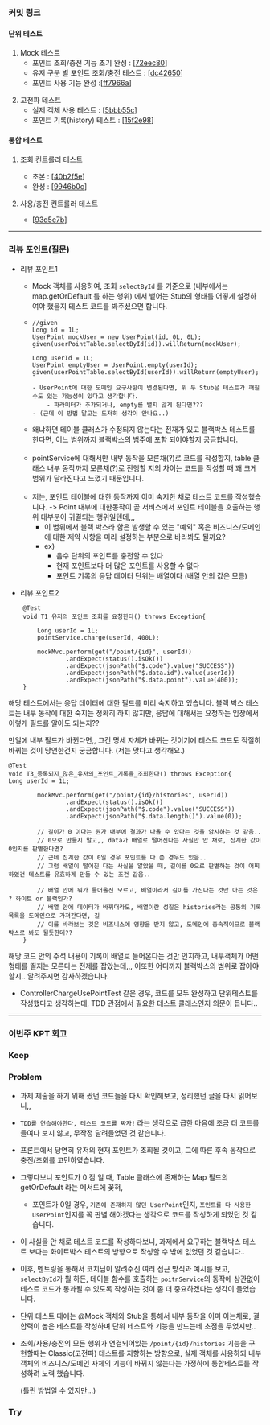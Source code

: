 ### **커밋 링크**

#### 단위 테스트

1) Mock 테스트 
   - 포인트 조회/충전 기능 초기 완성 : [[72eec80](https://github.com/HangHae-Study/week_1/tree/72eec80e2084b8c313cd6abe8c2784bb60355d3e)]
   - 유저 구분 별 포인트 조회/충전 테스트 : [[dc42650](https://github.com/HangHae-Study/week_1/tree/dc42650967ac6703bdd549505f4f5f52c35f752c)]
   - 포인트 사용 기능 완성 :[[ff7966a](https://github.com/HangHae-Study/week_1/tree/ff7966ab310876fa25df8e493d04a9c4e02b3e92)]


2. 고전파 테스트 
   - 실제 객체 사용 테스트 : [[5bbb55c](https://github.com/HangHae-Study/week_1/tree/5bbb55cbd2f057ece037cec692738f242e2b7e4a)]
   - 포인트 기록(history) 테스트 : [[15f2e98](https://github.com/HangHae-Study/week_1/tree/15f2e98c2ad62ecdd4974338ea7c74b7653d999d)]

#### 통합 테스트

1. 조회 컨트롤러 테스트
   - 초본 : [[40b2f5e](https://github.com/HangHae-Study/week_1/tree/40b2f5e920c5f63331bd9134d697ea6af913edcf)]
   - 완성 : [[9946b0c](https://github.com/HangHae-Study/week_1/tree/9946b0ce7dcb024a033fd5f358c9a5970675e2d1)]


2. 사용/충전 컨트롤러 테스트
   - [[93d5e7b](https://github.com/HangHae-Study/week_1/tree/93d5e7b021f820f9071088c490f77c3154c76100)]
---
### **리뷰 포인트(질문)**

- 리뷰 포인트1
  - Mock 객체를 사용하여, 조회 `selectById` 를 기준으로 (내부에서는 map.getOrDefault 를 하는 행위) 에서 뱉어는 Stub의 형태를 어떻게 설정하여야 했을지 테스트 코드를 봐주셨으면 합니다.
  - ```
    //given
    Long id = 1L;
    UserPoint mockUser = new UserPoint(id, 0L, 0L);
    given(userPointTable.selectById(id)).willReturn(mockUser);
    
    Long userId = 1L;
    UserPoint emptyUser = UserPoint.empty(userId);
    given(userPointTable.selectById(userId)).willReturn(emptyUser);
    
    - UserPoint에 대한 도메인 요구사항이 변경된다면, 위 두 Stub은 테스트가 깨질 수도 있는 가능성이 있다고 생각합니다.
        - 파라미터가 추가되거나, empty를 뱉지 않게 된다면???
    - (근데 이 방법 말고는 도저히 생각이 안나요..)
    ```
  - 왜냐하면 테이블 클래스가 수정되지 않는다는 전재가 있고 블랙박스 테스트를 한다면, 어느 범위까지 블랙박스의 범주에 포함 되어야할지 궁금합니다.
     <br/><br/>
  - pointService에 대해서만 내부 동작을 모른채(?)로 코드를 작성할지, table 클래스 내부 동작까지 모른채(?)로 진행할 지의 차이는 코드를 작성할 때 꽤 크게 범위가 달라진다고 느꼈기 때문입니다.
    <br/><br/>
  - 저는, 포인트 테이블에 대한 동작까지 이미 숙지한 채로 테스트 코드를 작성했습니다. -> Point 내부에 대한동작이 곧 서비스에서 포인트 테이블을 호출하는 행위 대부분이 귀결되는 행위일텐데,,,
    - 이 범위에서 블랙 박스라 함은 발생할 수 있는 "예외" 혹은 비즈니스/도메인에 대한 제약 사항을 미리 설정하는 부분으로 바라봐도 될까요?
    - ex) 
      - 음수 단위의 포인트를 충전할 수 없다
      - 현재 포인트보다 더 많은 포인트를 사용할 수 없다 
      - 포인트 기록의 응답 데이터 단위는 배열이다 (배열 안의 값은 모름)


- 리뷰 포인트2
```
    @Test
    void T1_유저의_포인트_조회를_요청한다() throws Exception{

        Long userId = 1L;
        pointService.charge(userId, 400L);

        mockMvc.perform(get("/point/{id}", userId))
                .andExpect(status().isOk())
                .andExpect(jsonPath("$.code").value("SUCCESS"))
                .andExpect(jsonPath("$.data.id").value(userId))
                .andExpect(jsonPath("$.data.point").value(400));
    }
```

해당 테스트에서는 응답 데이터에 대한 필드를 미리 숙지하고 있습니다.
블랙 박스 테스트는 내부 동작에 대한 숙지는 정확히 하지 않지만, 응답에 대해서는 요청하는 입장에서 이렇게 필드를 알아도 되는지??


만일에 내부 필드가 바뀐다면,, 그건 명세 자체가 바뀌는 것이기에 테스트 코드도 적절히 바뀌는 것이 당연한건지 궁금합니다. (저는 맞다고 생각해요.)
```
@Test
void T3_등록되지_않은_유저의_포인트_기록을_조회한다() throws Exception{
Long userId = 1L;

        mockMvc.perform(get("/point/{id}/histories", userId))
                .andExpect(status().isOk())
                .andExpect(jsonPath("$.code").value("SUCCESS"))
                .andExpect(jsonPath("$.data.length()").value(0));

        // 길이가 0 이다는 뭔가 내부에 결과가 나올 수 있다는 것을 암시하는 것 같음..
        // 0으로 만들지 말고,, data가 배열로 떨어진다는 사실만 안 채로, 집계한 값이 0인지를 판별한다면?
        // 근데 집계한 값이 0일 경우 포인트를 다 쓴 경우도 있음..
        // 그럼 배열이 떨어진 다는 사실을 알았을 때, 길이를 0으로 판별하는 것이 어찌하였건 테스트를 유효하게 만들 수 있는 조건 같음..

        // 배열 안에 뭐가 들어올진 모르고, 배열이라서 길이를 가진다는 것만 아는 것은 ? 화이트 or 블랙인가?
        // 배열 안에 데이터가 바뀌더라도, 배열이란 성질은 histories라는 공통의 기록 목록을 도메인으로 가져간다면, 길
        // 이를 바라보는 것은 비즈니스에 영향을 받지 않고, 도메인에 종속적이므로 블랙박스로 봐도 될듯한데??
    }
```
해당 코드 안의 주석 내용이 기록이 배열로 들어온다는 것만 인지하고, 내부객체가 어떤 형태를 띌지는 모른다는 전제를 잡았는데,,, 이또한 어디까지 블랙박스의 범위로 잡아야할지.. 알려주시면 감사하겠습니다.

- ControllerChargeUsePointTest 같은 경우, 코드를 모두 완성하고 단위테스트를 작성했다고 생각하는데, TDD 관점에서 필요한 테스트 클래스인지 의문이 듭니다..


---
### **이번주 KPT 회고**

### Keep
<!-- 유지해야 할 좋은 점 -->

### Problem
- 과제 제출을 하기 위해 짰던 코드들을 다시 확인해보고, 정리했던 글을 다시 읽어보니,,
- `TDD를 연습해야한다, 테스트 코드를 짜자!` 라는 생각으로 급한 마음에 조금 더 코드를 들여다 보지 않고, 무작정 달려들었던 것 같습니다.


- 프론트에서 당연히 유저의 현재 포인트가 조회될 것이고, 그에 따른 후속 동작으로 충전/조회를 고민하였습니다.
- 그렇다보니 포인트가 0 점 일 때, Table 클래스에 존재하는 Map 필드의 getOrDefault 라는 메서드에 꽂혀, 
  - 포인트가 0일 경우, `기존에 존재하지 않던 UserPoint`인지, `포인트를 다 사용한 UserPoint`인지를 꼭 판별 해야겠다는 생각으로 코드를 작성하게 되었던 것 같습니다.


- 이 사실을 안 채로 테스트 코드를 작성하다보니, 과제에서 요구하는 블랙박스 테스트 보다는 화이트박스 테스트의 방향으로 작성할 수 밖에 없었던 것 같습니다..
- 이후, 멘토링을 통해서 코치님이 알려주신 여러 접근 방식과 예시를 보고, `selectById`가 뭘 하든, 테이블 함수를 호출하는 `poitnService`의 동작에 상관없이 테스트 코드가 통과될 수 있도록 작성하는 것이 좀 더 중요하겠다는 생각이 들었습니다.


- 단위 테스트 때에는 @Mock 객체와 Stub을 통해서 내부 동작을 이미 아는채로, 결합력이 높은 테스트를 작성하며 단위 테스트와 기능을 만드는데 초점을 두었지만..


- 조회/사용/충전의 모든 행위가 연결되어있는 `/point/{id}/histories` 기능을 구현할때는 Classic(고전파) 테스트를 지향하는 방향으로, 실제 객체를 사용하되 내부 객체의 비즈니스/도메인 자체의 기능이 바뀌지 않는다는 가정하에 통합테스트를 작성하려 노력 했습니다.

  (틀린 방법일 수 있지만...)

### Try
<!-- 새롭게 시도할 점 -->